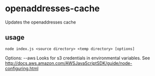 # openaddresses-cache

Updates the openaddresses cache

## usage

    node index.js <source directory> <temp directory> [options]

Options:
--aws Looks for s3 credentials in environmental variables. See 
http://docs.aws.amazon.com/AWSJavaScriptSDK/guide/node-configuring.html
